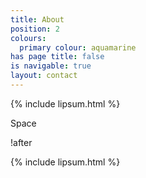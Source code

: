```yaml
---
title: About
position: 2
colours:
  primary colour: aquamarine
has page title: false
is navigable: true
layout: contact
---
```


{% include lipsum.html %}

Space

!after

{% include lipsum.html %}